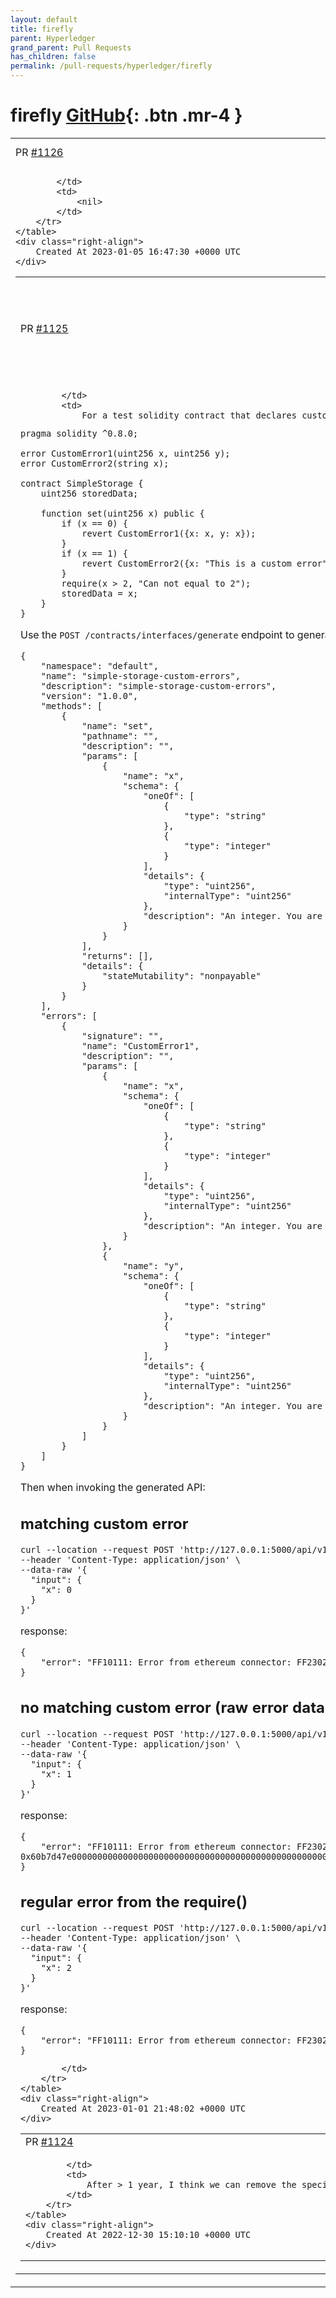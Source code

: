 ```yaml
---
layout: default
title: firefly
parent: Hyperledger
grand_parent: Pull Requests
has_children: false
permalink: /pull-requests/hyperledger/firefly
---
```


# firefly <span class="fs-3 right-align">[GitHub](https://github.com/hyperledger/firefly){: .btn .mr-4 }</span>


<div>
    <table>
        <tr>
            <td>
                PR <a href="https://github.com/hyperledger/firefly/pull/1126" class=".btn">#1126</a>
            </td>
            <td>
                <b>
                    remove XDC
                </b>
            </td>
        </tr>
        <tr>
            <td>
                
            </td>
            <td>
                <nil>
            </td>
        </tr>
    </table>
    <div class="right-align">
        Created At 2023-01-05 16:47:30 +0000 UTC
    </div>
</div>

<div>
    <table>
        <tr>
            <td>
                PR <a href="https://github.com/hyperledger/firefly/pull/1125" class=".btn">#1125</a>
            </td>
            <td>
                <b>
                    Custom errors support in FFI contract invocations and queries
                </b>
            </td>
        </tr>
        <tr>
            <td>
                
            </td>
            <td>
                For a test solidity contract that declares custom errors like the following :

```
pragma solidity ^0.8.0;

error CustomError1(uint256 x, uint256 y);
error CustomError2(string x);

contract SimpleStorage {
    uint256 storedData;

    function set(uint256 x) public {
        if (x == 0) {
            revert CustomError1({x: x, y: x});
        }
        if (x == 1) {
            revert CustomError2({x: "This is a custom error"});
        }
        require(x > 2, "Can not equal to 2");
        storedData = x;
    }
}
```

Use the `POST /contracts/interfaces/generate` endpoint to generate the corresponding FFI:

```
{
    "namespace": "default",
    "name": "simple-storage-custom-errors",
    "description": "simple-storage-custom-errors",
    "version": "1.0.0",
    "methods": [
        {
            "name": "set",
            "pathname": "",
            "description": "",
            "params": [
                {
                    "name": "x",
                    "schema": {
                        "oneOf": [
                            {
                                "type": "string"
                            },
                            {
                                "type": "integer"
                            }
                        ],
                        "details": {
                            "type": "uint256",
                            "internalType": "uint256"
                        },
                        "description": "An integer. You are recommended to use a JSON string. A JSON number can be used for values up to the safe maximum."
                    }
                }
            ],
            "returns": [],
            "details": {
                "stateMutability": "nonpayable"
            }
        }
    ],
    "errors": [
        {
            "signature": "",
            "name": "CustomError1",
            "description": "",
            "params": [
                {
                    "name": "x",
                    "schema": {
                        "oneOf": [
                            {
                                "type": "string"
                            },
                            {
                                "type": "integer"
                            }
                        ],
                        "details": {
                            "type": "uint256",
                            "internalType": "uint256"
                        },
                        "description": "An integer. You are recommended to use a JSON string. A JSON number can be used for values up to the safe maximum."
                    }
                },
                {
                    "name": "y",
                    "schema": {
                        "oneOf": [
                            {
                                "type": "string"
                            },
                            {
                                "type": "integer"
                            }
                        ],
                        "details": {
                            "type": "uint256",
                            "internalType": "uint256"
                        },
                        "description": "An integer. You are recommended to use a JSON string. A JSON number can be used for values up to the safe maximum."
                    }
                }
            ]
        }
    ]
}
```

Then when invoking the generated API:

##  matching custom error
```
curl --location --request POST 'http://127.0.0.1:5000/api/v1/namespaces/default/apis/simple-storage/invoke/set' \
--header 'Content-Type: application/json' \
--data-raw '{
  "input": {
    "x": 0
  }
}'
```

response:
```
{
    "error": "FF10111: Error from ethereum connector: FF23021: EVM reverted: CustomError1(\"0\", \"0\")"
}
```

## no matching custom error (raw error data returned):
```
curl --location --request POST 'http://127.0.0.1:5000/api/v1/namespaces/default/apis/simple-storage/invoke/set' \
--header 'Content-Type: application/json' \
--data-raw '{
  "input": {
    "x": 1
  }
}'
```

response:
```
{
    "error": "FF10111: Error from ethereum connector: FF23022: EVM reverted: 0x60b7d47e0000000000000000000000000000000000000000000000000000000000000020000000000000000000000000000000000000000000000000000000000000001654686973206973206120637573746f6d206572726f7200000000000000000000"
}
```

## regular error from the require()
```
curl --location --request POST 'http://127.0.0.1:5000/api/v1/namespaces/default/apis/simple-storage/invoke/set' \
--header 'Content-Type: application/json' \
--data-raw '{
  "input": {
    "x": 2
  }
}'
```

response:
```
{
    "error": "FF10111: Error from ethereum connector: FF23021: EVM reverted: Can not equal to 2"
}
```
            </td>
        </tr>
    </table>
    <div class="right-align">
        Created At 2023-01-01 21:48:02 +0000 UTC
    </div>
</div>

<div>
    <table>
        <tr>
            <td>
                PR <a href="https://github.com/hyperledger/firefly/pull/1124" class=".btn">#1124</a>
            </td>
            <td>
                <b>
                    Minor cleanup in token pool event processing
                </b>
            </td>
        </tr>
        <tr>
            <td>
                
            </td>
            <td>
                After > 1 year, I think we can remove the special handling for this long-deprecated migration path around pre-0.11.0 token pools.
            </td>
        </tr>
    </table>
    <div class="right-align">
        Created At 2022-12-30 15:10:10 +0000 UTC
    </div>
</div>


